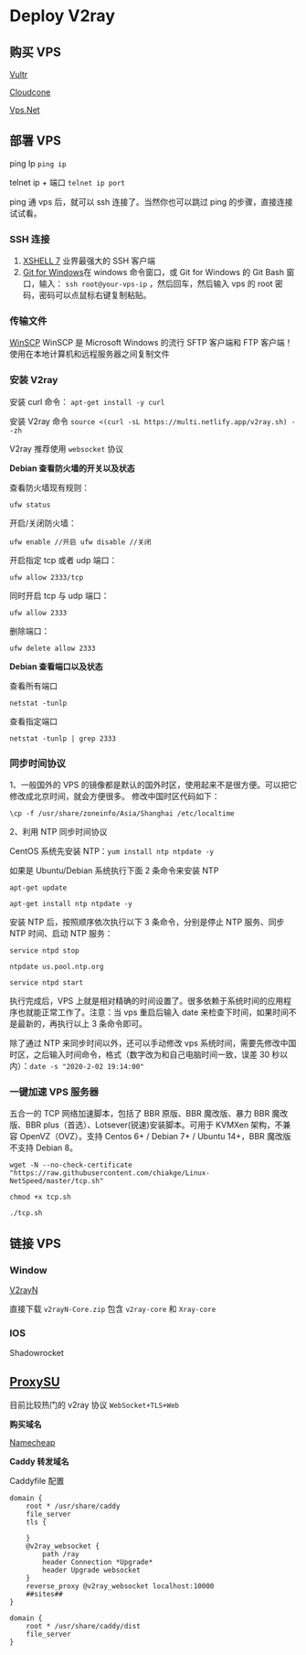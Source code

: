 # Deploy V2ray

## 购买 VPS

[Vultr](https://www.vultr.com/)

[Cloudcone](https://cloudcone.com/vps/)

[Vps.Net](https://www.vps.net/)

## 部署 VPS

ping Ip `ping ip`

telnet ip + 端口 `telnet ip port`

ping 通 vps 后，就可以 ssh 连接了。当然你也可以跳过 ping 的步骤，直接连接试试看。

### SSH 连接

1. [XSHELL 7](https://www.xshell.com/en/xshell-2/) 业界最强大的 SSH 客户端
2. [Git for Windows](https://git-for-windows.github.io/)在 windows 命令窗口，或 Git for Windows 的 Git Bash 窗口，输入： `ssh root@your-vps-ip` ，然后回车，然后输入 vps 的 root 密码，密码可以点鼠标右键复制粘贴。

### 传输文件

[WinSCP](https://winscp.net/eng/index.php) WinSCP 是 Microsoft Windows 的流行 SFTP 客户端和 FTP 客户端！使用在本地计算机和远程服务器之间复制文件

### 安装 V2ray

安装 curl 命令： `apt-get install -y curl`

安装 V2ray 命令 `source <(curl -sL https://multi.netlify.app/v2ray.sh) --zh`

V2ray 推荐使用 `websocket` 协议

**Debian 查看防火墙的开关以及状态**

查看防火墙现有规则：

`ufw status`

开启/关闭防火墙：

`ufw enable //开启 ufw disable //关闭`

开启指定 tcp 或者 udp 端口：

`ufw allow 2333/tcp`

同时开启 tcp 与 udp 端口：

`ufw allow 2333`

删除端口：

`ufw delete allow 2333`

**Debian 查看端口以及状态**

查看所有端口

`netstat -tunlp`

查看指定端口

`netstat -tunlp | grep 2333`

### 同步时间协议

1、一般国外的 VPS 的镜像都是默认的国外时区，使用起来不是很方便。可以把它修改成北京时间，就会方便很多。 修改中国时区代码如下：

`\cp -f /usr/share/zoneinfo/Asia/Shanghai /etc/localtime`

2、利用 NTP 同步时间协议

CentOS 系统先安装 NTP：`yum install ntp ntpdate -y`

如果是 Ubuntu/Debian 系统执行下面 2 条命令来安装 NTP

`apt-get update`

`apt-get install ntp ntpdate -y`

安装 NTP 后，按照顺序依次执行以下 3 条命令，分别是停止 NTP 服务、同步 NTP 时间、启动 NTP 服务：

`service ntpd stop`

`ntpdate us.pool.ntp.org`

`service ntpd start`

执行完成后，VPS 上就是相对精确的时间设置了。很多依赖于系统时间的应用程序也就能正常工作了。注意：当 vps 重启后输入 date 来检查下时间，如果时间不是最新的，再执行以上 3 条命令即可。

除了通过 NTP 来同步时间以外，还可以手动修改 vps 系统时间，需要先修改中国时区，之后输入时间命令，格式（数字改为和自己电脑时间一致，误差 30 秒以内）：`date -s "2020-2-02 19:14:00"`

### 一键加速 VPS 服务器

五合一的 TCP 网络加速脚本，包括了 BBR 原版、BBR 魔改版、暴力 BBR 魔改版、BBR plus（首选）、Lotsever(锐速)安装脚本。可用于 KVMXen 架构，不兼容 OpenVZ（OVZ）。支持 Centos 6+ / Debian 7+ / Ubuntu 14+，BBR 魔改版不支持 Debian 8。

`wget -N --no-check-certificate "https://raw.githubusercontent.com/chiakge/Linux-NetSpeed/master/tcp.sh"`

`chmod +x tcp.sh`

`./tcp.sh`

## 链接 VPS

### Window

[V2rayN](https://github.com/2dust/v2rayN)

直接下载 `v2rayN-Core.zip` 包含 `v2ray-core` 和 `Xray-core`

### IOS

Shadowrocket

## [ProxySU](https://github.com/proxysu/ProxySU/tree/v2.2.2)

目前比较热门的 v2ray 协议 `WebSocket+TLS+Web`

**购买域名**

[Namecheap](https://www.namecheap.com/)

**Caddy 转发域名**

Caddyfile 配置

```
domain {
    root * /usr/share/caddy
    file_server
    tls {
   
    }
    @v2ray_websocket {
        path /ray
        header Connection *Upgrade*
        header Upgrade websocket
    }
    reverse_proxy @v2ray_websocket localhost:10000
    ##sites##
}

domain {
    root * /usr/share/caddy/dist
    file_server
}
```
